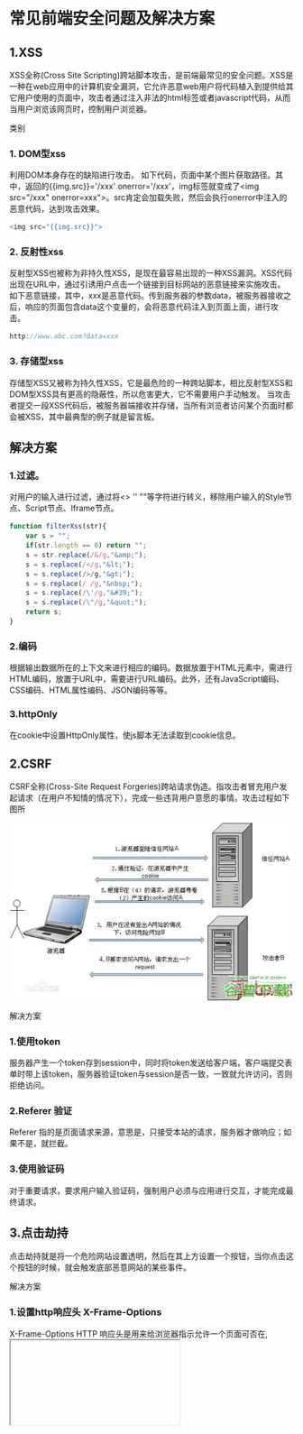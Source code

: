 # 常见前端安全问题及解决方案

## 1.XSS

XSS全称(Cross Site Scripting)跨站脚本攻击，是前端最常见的安全问题。XSS是一种在web应用中的计算机安全漏洞，它允许恶意web用户将代码植入到提供给其它用户使用的页面中，攻击者通过注入非法的html标签或者javascript代码，从而当用户浏览该网页时，控制用户浏览器。

类别

### 1. DOM型xss

利用DOM本身存在的缺陷进行攻击。
如下代码，页面中某个图片获取路径。其中，返回的{{img.src}}='/xxx' onerror='/xxx'，img标签就变成了<img src="/xxx" onerror=xxx">。src肯定会加载失败，然后会执行onerror中注入的恶意代码，达到攻击效果。
```javascript
<img src="{{img.src}}">
```

### 2. 反射性xss

反射型XSS也被称为非持久性XSS，是现在最容易出现的一种XSS漏洞。XSS代码出现在URL中，通过引诱用户点击一个链接到目标网站的恶意链接来实施攻击。
如下恶意链接，其中，xxx是恶意代码。传到服务器的参数data，被服务器接收之后，响应的页面包含data这个变量的，会将恶意代码注入到页面上面，进行攻击。

```javascript
http://www.abc.com?data=xxx
```

### 3. 存储型xss

存储型XSS又被称为持久性XSS，它是最危险的一种跨站脚本，相比反射型XSS和DOM型XSS具有更高的隐蔽性，所以危害更大，它不需要用户手动触发。
当攻击者提交一段XSS代码后，被服务器端接收并存储，当所有浏览者访问某个页面时都会被XSS，其中最典型的例子就是留言板。

## 解决方案

### 1.过滤。

对用户的输入进行过滤，通过将<> '' ""等字符进行转义，移除用户输入的Style节点、Script节点、Iframe节点。
```javascript
function filterXss(str){
    var s = "";
    if(str.length == 0) return "";
    s = str.replace(/&/g,"&amp;");
    s = s.replace(/</g,"&lt;");
    s = s.replace(/>/g,"&gt;");
    s = s.replace(/ /g,"&nbsp;");
    s = s.replace(/\'/g,"&#39;");
    s = s.replace(/\"/g,"&quot;");
    return s; 
}
```
### 2.编码

根据输出数据所在的上下文来进行相应的编码。数据放置于HTML元素中，需进行HTML编码，放置于URL中，需要进行URL编码。此外，还有JavaScript编码、CSS编码、HTML属性编码、JSON编码等等。

### 3.httpOnly

在cookie中设置HttpOnly属性，使js脚本无法读取到cookie信息。


## 2.CSRF

CSRF全称(Cross-Site Request Forgeries)跨站请求伪造。指攻击者冒充用户发起请求（在用户不知情的情况下），完成一些违背用户意愿的事情。攻击过程如下图所

![safe1](./images/frontend-safe-1.jpg)

解决方案

### 1.使用token

服务器产生一个token存到session中，同时将token发送给客户端，客户端提交表单时带上该token，服务器验证token与session是否一致，一致就允许访问，否则拒绝访问。

### 2.Referer 验证

Referer 指的是页面请求来源，意思是，只接受本站的请求，服务器才做响应；如果不是，就拦截。

### 3.使用验证码

对于重要请求，要求用户输入验证码，强制用户必须与应用进行交互，才能完成最终请求。

## 3.点击劫持

点击劫持就是将一个危险网站设置透明，然后在其上方设置一个按钮，当你点击这个按钮的时候，就会触发底部恶意网站的某些事件。

解决方案

### 1.设置http响应头 X-Frame-Options

X-Frame-Options HTTP 响应头是用来给浏览器指示允许一个页面可否在<frame>, <iframe>或者 <object> 中展现的标记。网站可以使用此功能，来确保自己网站的内容没有被嵌到别人的网站中去。

### 2.使用CSP(Content Security Policy)内容安全策略

## 4.不安全的第三方依赖

现如今进行应用开发，无论是后端服务器应用还是前端应用开发，绝大多数时候我们都是在借助开发框架和各种类库进行快速开发。然而，一些第三方的依赖或者插件存在很多安全性问题，也会存在这样那样的漏洞，所以使用起来得谨慎。

解决方案

1.尽量减少第三方依赖，选用相对成熟的依赖包。
2.使用自动化工具检查这些第三方代码有没有安全问题，比如NSP(Node Security Platform)，Snyk等等。

## 5.本地存储数据泄露


很多开发者为了方便，把一些个人信息不经加密直接存到本地或者cookie，这样是非常不安全的，黑客们可以很容易就拿到用户的信息。

解决方案
k
### 1.不在本地存储重要数据

敏感、机密信息不要存储在本地。

### 2.加密

所有在放到cookie中的信息或者localStorage里的信息要进行加密，加密可以自己定义一些加密方法或者网上寻找一些加密的插件，或者用base64进行多次加密然后再多次解码。

## 参考链接

[常见前端安全问题及解决方案](https://juejin.cn/post/6844903942036389895)